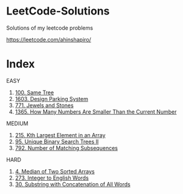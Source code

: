 # LeetCode-Solutions
Solutions of my leetcode problems

https://leetcode.com/ahinshapiro/

# Index
EASY
1. [100. Same Tree](https://github.com/ahinshapiro/LeetCode-Solutions/blob/main/SameTree.java)
2. [1603. Design Parking System](https://github.com/ahinshapiro/LeetCode-Solutions/blob/main/Design%20Parking%20System.java)
3. [771. Jewels and Stones](https://github.com/ahinshapiro/LeetCode-Solutions/blob/main/Jewels%20and%20Stones.java)
4. [1365. How Many Numbers Are Smaller Than the Current Number](https://github.com/ahinshapiro/LeetCode-Solutions/blob/main/How%20Many%20Numbers%20Are%20Smaller%20Than%20the%20Current%20Number.java)

MEDIUM
1. [215. Kth Largest Element in an Array](https://github.com/ahinshapiro/LeetCode-Solutions/blob/main/Kth%20Largest%20Element%20in%20an%20Array.java)
2. [95. Unique Binary Search Trees II](https://github.com/ahinshapiro/LeetCode-Solutions/blob/main/Unique%20Binary%20Search%20Trees%20II.java)
3. [792. Number of Matching Subsequences](https://github.com/ahinshapiro/LeetCode-Solutions/blob/main/Number%20of%20Matching%20Subsequences.java)

HARD
1. [4. Median of Two Sorted Arrays](https://github.com/ahinshapiro/LeetCode-Solutions/blob/main/Median%20of%20Two%20Sorted%20Arrays.java)
2. [273. Integer to English Words](https://github.com/ahinshapiro/LeetCode-Solutions/blob/main/Integer%20to%20English%20Words.java)
3. [30. Substring with Concatenation of All Words](https://github.com/ahinshapiro/LeetCode-Solutions/blob/main/Substring%20with%20Concatenation%20of%20All%20Words.java)
